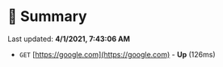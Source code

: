 # 📖 Summary
Last updated: **4/1/2021, 7:43:06 AM**

- `GET` [https://google.com](https://google.com) - **Up** (126ms)
